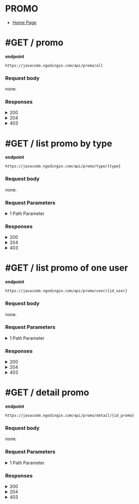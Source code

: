# PROMO

- [Home Page](https://github.com/mahendradwipurwanto/javacodeapp_docs/blob/main/README.md)

# #GET / promo

**endpoint**
```
https://javacode.ngodingin.com/api/promo/all
```

### Request body
none.

### Responses

<details><summary>200</summary>
<p>

```
{
    "status_code": 200,
    "data": [
        {
            "id_promo": 3,
            "type": "diskon",
            "nama": "Mengisi survey",
            "diskon": 10,
            "nominal": null,
            "kadaluarsa": 1,
            "syarat_ketentuan": "Lorem ipsum dolor sit amet, consectetur adipiscing elit, sed do eiusmod tempor incididunt ut labore et dolore magna aliqua. Ut enim ad minim veniam, quis nostrud exercitation ullamco laboris nisi ut aliquip ex ea commodo consequat.",
            "foto": null
        },
        {
            "id_promo": 2,
            "type": "voucher",
            "nama": "Birthday",
            "diskon": null,
            "nominal": 15000,
            "kadaluarsa": 1,
            "syarat_ketentuan": "Lorem ipsum dolor sit amet, consectetur adipiscing elit, sed do eiusmod tempor incididunt ut labore et dolore magna aliqua. Ut enim ad minim veniam, quis nostrud exercitation ullamco laboris nisi ut aliquip ex ea commodo consequat.",
            "foto": null
        }
    ]
}
```

</p>
</details>
<details><summary>204</summary>
<p>

> This mean that, there is no data can be found on database

</p>
</details>
<details><summary>403</summary>
<p>

```
{
    "status_code": 403,
    "errors": [
        "Mohon maaf, anda tidak mempunyai akses"
    ]
}
```

</p>
</details>



# #GET / list promo by type

**endpoint**
```
https://javacode.ngodingin.com/api/promo/type/{type}
```

### Request body
none.

### Request Parameters

<details><summary>1 Path Parameter</summary>
<p>

> type: string (voucher / diskon) #required

</p>
</details>

### Responses

<details><summary>200</summary>
<p>

```
{
    "status_code": 200,
    "data": [
        {
            "id_promo": 1,
            "nama": "Koordinator Program kekompakan",
            "diskon": null,
            "nominal": 20000,
            "kadaluarsa": 1,
            "syarat_ketentuan": "Lorem ipsum dolor sit amet, consectetur adipiscing elit, sed do eiusmod tempor incididunt ut labore et dolore magna aliqua. Ut enim ad minim veniam, quis nostrud exercitation ullamco laboris nisi ut aliquip ex ea commodo consequat.",
            "foto": null
        },
        {
            "id_promo": 2,
            "nama": "Birthday",
            "diskon": null,
            "nominal": 15000,
            "kadaluarsa": 1,
            "syarat_ketentuan": "Lorem ipsum dolor sit amet, consectetur adipiscing elit, sed do eiusmod tempor incididunt ut labore et dolore magna aliqua. Ut enim ad minim veniam, quis nostrud exercitation ullamco laboris nisi ut aliquip ex ea commodo consequat.",
            "foto": null
        }
    ]
}
```

</p>
</details>
<details><summary>204</summary>
<p>

> This mean that, there is no data can be found on database

</p>
</details>
<details><summary>403</summary>
<p>

```
{
    "status_code": 403,
    "errors": [
        "Mohon maaf, anda tidak mempunyai akses"
    ]
}
```

</p>
</details>



# #GET / list promo of one user

**endpoint**
```
https://javacode.ngodingin.com/api/promo/user/{id_user}
```

### Request body
none.

### Request Parameters

<details><summary>1 Path Parameter</summary>
<p>

> id_user: integer #required

</p>
</details>

### Responses

<details><summary>200</summary>
<p>

```
{
    "status_code": 200,
    "data": [
        [
            {
                "id_promo": 1,
                "type": "voucher",
                "nama": "Koordinator Program kekompakan",
                "diskon": null,
                "nominal": 20000,
                "kadaluarsa": 1,
                "syarat_ketentuan": "Lorem ipsum dolor sit amet, consectetur adipiscing elit, sed do eiusmod tempor incididunt ut labore et dolore magna aliqua. Ut enim ad minim veniam, quis nostrud exercitation ullamco laboris nisi ut aliquip ex ea commodo consequat.",
                "foto": null
            }
        ],
        [
            {
                "id_promo": 3,
                "type": "diskon",
                "nama": "Mengisi survey",
                "diskon": 10,
                "nominal": null,
                "kadaluarsa": 1,
                "syarat_ketentuan": "Lorem ipsum dolor sit amet, consectetur adipiscing elit, sed do eiusmod tempor incididunt ut labore et dolore magna aliqua. Ut enim ad minim veniam, quis nostrud exercitation ullamco laboris nisi ut aliquip ex ea commodo consequat.",
                "foto": null
            },
            {
                "id_promo": 3,
                "type": "diskon",
                "nama": "Mengisi survey",
                "diskon": 10,
                "nominal": null,
                "kadaluarsa": 1,
                "syarat_ketentuan": "Lorem ipsum dolor sit amet, consectetur adipiscing elit, sed do eiusmod tempor incididunt ut labore et dolore magna aliqua. Ut enim ad minim veniam, quis nostrud exercitation ullamco laboris nisi ut aliquip ex ea commodo consequat.",
                "foto": null
            }
        ]
    ]
}
```

</p>
</details>
<details><summary>204</summary>
<p>

> This mean that, there is no data can be found on database

</p>
</details>
<details><summary>403</summary>
<p>

```
{
    "status_code": 403,
    "errors": [
        "Mohon maaf, anda tidak mempunyai akses"
    ]
}
```

</p>
</details>



# #GET / detail promo

**endpoint**
```
https://javacode.ngodingin.com/api/promo/detail/{id_promo}
```

### Request body
none.

### Request Parameters

<details><summary>1 Path Parameter</summary>
<p>

> id_promo: integer #required

</p>
</details>

### Responses

<details><summary>200</summary>
<p>

```
{
    "status_code": 200,
    "data": {
        "id_promo": 1,
        "nama": "Koordinator Program kekompakan",
        "diskon": null,
        "nominal": 20000,
        "kadaluarsa": 1,
        "syarat_ketentuan": "Lorem ipsum dolor sit amet, consectetur adipiscing elit, sed do eiusmod tempor incididunt ut labore et dolore magna aliqua. Ut enim ad minim veniam, quis nostrud exercitation ullamco laboris nisi ut aliquip ex ea commodo consequat.",
        "foto": null
    }
}
```

</p>
</details>
<details><summary>204</summary>
<p>

> This mean that, there is no data can be found on database

</p>
</details>
<details><summary>403</summary>
<p>

```
{
    "status_code": 403,
    "errors": [
        "Mohon maaf, anda tidak mempunyai akses"
    ]
}
```

</p>
</details>
